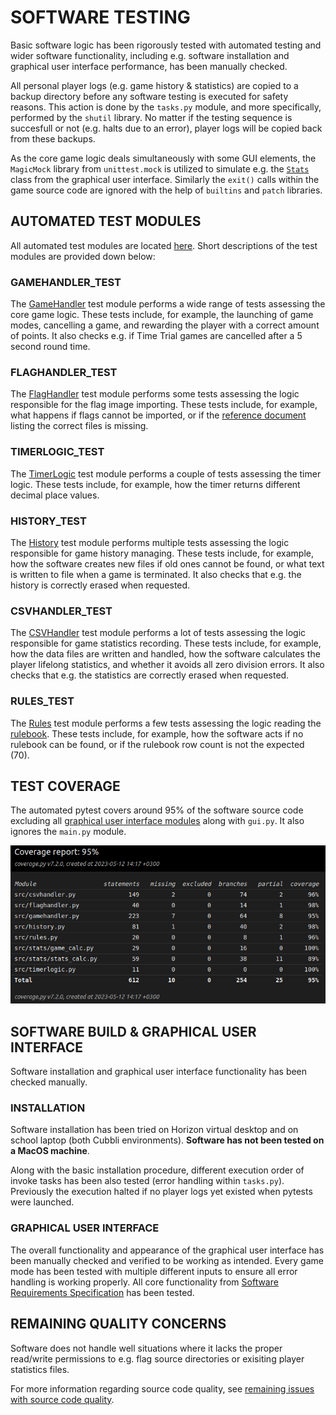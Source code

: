 # SOFTWARE TESTING

Basic software logic has been rigorously tested with automated testing and wider software functionality, including e.g. software installation and graphical user interface performance, has been manually checked.

All personal player logs (e.g. game history & statistics) are copied to a backup directory before any software testing is executed for safety reasons. This action is done by the `tasks.py` module, and more specifically, performed by the `shutil` library. No matter if the testing sequence is succesfull or not (e.g. halts due to an error), player logs will be copied back from these backups.

As the core game logic deals simultaneously with some GUI elements, the `MagicMock` library from `unittest.mock` is utilized to simulate e.g. the [`Stats`](../flaggame/src/gui_elements/gui_stats.py) class from the graphical user interface. Similarly the `exit()` calls within the game source code are ignored with the help of `builtins` and `patch` libraries.

## AUTOMATED TEST MODULES

All automated test modules are located [here](../flaggame/src/tests/). Short descriptions of the test modules are provided down below:

### GAMEHANDLER_TEST

The [GameHandler](../flaggame/src/tests/a_gamehandler_test.py) test module performs a wide range of tests assessing the core game logic. These tests include, for example, the launching of game modes, cancelling a game, and rewarding the player with a correct amount of points. It also checks e.g. if Time Trial games are cancelled after a 5 second round time.

### FLAGHANDLER_TEST

The [FlagHandler](../flaggame/src/tests/b_flaghandler_test.py) test module performs some tests assessing the logic responsible for the flag image importing. These tests include, for example, what happens if flags cannot be imported, or if the [reference document](../flaggame/src/logs/correctflags.txt) listing the correct files is missing.

### TIMERLOGIC_TEST

The [TimerLogic](../flaggame/src/tests/c_timerlogic_test.py) test module performs a couple of tests assessing the timer logic. These tests include, for example, how the timer returns different decimal place values.

### HISTORY_TEST

The [History](../flaggame/src/tests/d_history_test.py) test module performs multiple tests assessing the logic responsible for game history managing. These tests include, for example, how the software creates new files if old ones cannot be found, or what text is written to file when a game is terminated. It also checks that e.g. the history is correctly erased when requested.

### CSVHANDLER_TEST

The [CSVHandler](../flaggame/src/tests/e_csvhandler_test.py) test module performs a lot of tests assessing the logic responsible for game statistics recording. These tests include, for example, how the data files are written and handled, how the software calculates the player lifelong statistics, and whether it avoids all zero division errors. It also checks that e.g. the statistics are correctly erased when requested.

### RULES_TEST

The [Rules](../flaggame/src/tests/f_rules_test.py) test module performs a few tests assessing the logic reading the [rulebook](../flaggame/src/logs/gamerules.txt). These tests include, for example, how the software acts if no rulebook can be found, or if the rulebook row count is not the expected (70).

## TEST COVERAGE

The automated pytest covers around 95% of the software source code excluding all [graphical user interface modules](../flaggame/src/gui_elements/) along with `gui.py`. It also ignores the `main.py` module.

<img src="./images/coverage_report.png">

## SOFTWARE BUILD & GRAPHICAL USER INTERFACE

Software installation and graphical user interface functionality has been checked manually.

### INSTALLATION

Software installation has been tried on Horizon virtual desktop and on school laptop (both Cubbli environments). **Software has not been tested on a MacOS machine**.

Along with the basic installation procedure, different execution order of invoke tasks has been also tested (error handling within `tasks.py`). Previously the execution halted if no player logs yet existed when pytests were launched.

### GRAPHICAL USER INTERFACE

The overall functionality and appearance of the graphical user interface has been manually checked and verified to be working as intended. Every game mode has been tested with multiple different inputs to ensure all error handling is working properly.  All core functionality from [Software Requirements Specification](requirements_specification.md) has been tested.

## REMAINING QUALITY CONCERNS

Software does not handle well situations where it lacks the proper read/write permissions to e.g. flag source directories or exisiting player statistics files.

For more information regarding source code quality, see [remaining issues with source code quality](./architecture.md#remaining-issues-with-source-code-quality--software-logic).
